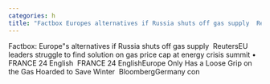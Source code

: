 ```yaml
---
categories: h
title: "Factbox Europes alternatives if Russia shuts off gas supply  Reuters"
---
```

Factbox: Europe"s alternatives if Russia shuts off gas supply&nbsp;&nbsp;ReutersEU leaders struggle to find solution on gas price cap at energy crisis summit • FRANCE 24 English&nbsp;&nbsp;FRANCE 24 EnglishEurope Only Has a Loose Grip on the Gas Hoarded to Save Winter&nbsp;&nbsp;BloombergGermany con